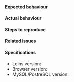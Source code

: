 <!-- If you are reporting a bug or a problem with the deployment, then kindly use the following template: -->

#### Expected behaviour
<!-- First see github.com/leihs/leihs/wiki and relishapp.com/leihs. Then provide a short but meaningful description of the expected behaviour. -->

#### Actual behaviour
<!-- Provide a short but meaningful description of the actual behaviour. -->

#### Steps to reproduce
<!-- Please include the role of the logged in user as well as precise steps starting with logging in upto the occurence of the problem. -->

#### Related issues 
<!-- If you have found some already existing issue(s) which this one relates to, then you can mention it (them) here. -->

#### Specifications
- Leihs version:
- Browser version:
- MySQL/PostreSQL version:
